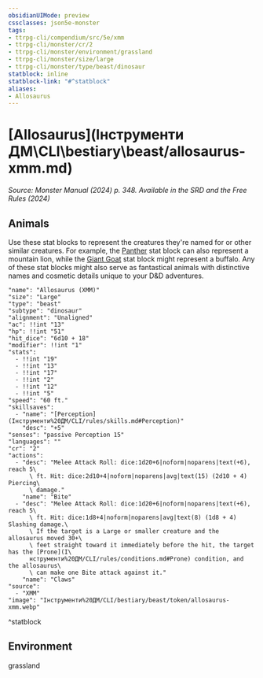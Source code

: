 ```yaml
---
obsidianUIMode: preview
cssclasses: json5e-monster
tags:
- ttrpg-cli/compendium/src/5e/xmm
- ttrpg-cli/monster/cr/2
- ttrpg-cli/monster/environment/grassland
- ttrpg-cli/monster/size/large
- ttrpg-cli/monster/type/beast/dinosaur
statblock: inline
statblock-link: "#^statblock"
aliases:
- Allosaurus
---
```

# [Allosaurus](Інструменти ДМ\CLI\bestiary\beast/allosaurus-xmm.md)
*Source: Monster Manual (2024) p. 348. Available in the <span title='Systems Reference Document (5.2)'>SRD</span> and the Free Rules (2024)*  

## Animals

Use these stat blocks to represent the creatures they're named for or other similar creatures. For example, the [Panther](Інструменти%20ДМ/CLI/bestiary/beast/panther-xmm.md) stat block can also represent a mountain lion, while the [Giant Goat](Інструменти%20ДМ/CLI/bestiary/beast/giant-goat-xmm.md) stat block might represent a buffalo. Any of these stat blocks might also serve as fantastical animals with distinctive names and cosmetic details unique to your D&D adventures.

```statblock
"name": "Allosaurus (XMM)"
"size": "Large"
"type": "beast"
"subtype": "dinosaur"
"alignment": "Unaligned"
"ac": !!int "13"
"hp": !!int "51"
"hit_dice": "6d10 + 18"
"modifier": !!int "1"
"stats":
  - !!int "19"
  - !!int "13"
  - !!int "17"
  - !!int "2"
  - !!int "12"
  - !!int "5"
"speed": "60 ft."
"skillsaves":
  - "name": "[Perception](Інструменти%20ДМ/CLI/rules/skills.md#Perception)"
    "desc": "+5"
"senses": "passive Perception 15"
"languages": ""
"cr": "2"
"actions":
  - "desc": "Melee Attack Roll: dice:1d20+6|noform|noparens|text(+6), reach 5\
      \ ft. Hit: dice:2d10+4|noform|noparens|avg|text(15) (2d10 + 4) Piercing\
      \ damage."
    "name": "Bite"
  - "desc": "Melee Attack Roll: dice:1d20+6|noform|noparens|text(+6), reach 5\
      \ ft. Hit: dice:1d8+4|noform|noparens|avg|text(8) (1d8 + 4) Slashing damage.\
      \ If the target is a Large or smaller creature and the allosaurus moved 30+\
      \ feet straight toward it immediately before the hit, the target has the [Prone](І\
      нструменти%20ДМ/CLI/rules/conditions.md#Prone) condition, and the allosaurus\
      \ can make one Bite attack against it."
    "name": "Claws"
"source":
  - "XMM"
"image": "Інструменти%20ДМ/CLI/bestiary/beast/token/allosaurus-xmm.webp"
```
^statblock

## Environment

grassland
